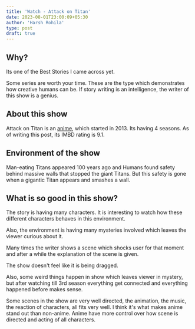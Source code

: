 ```yaml
---
title: 'Watch - Attack on Titan'
date: 2023-08-01T23:00:09+05:30
author: 'Harsh Rohila'
type: post
draft: true
---
```


## Why?

Its one of the Best Stories I came across yet.

Some series are worth your time. These are the type which demonstrates how creative humans can be. If story writing is an intelligence, the writer of this show is a genius.

## About this show

Attack on Titan is an [anime](https://en.wikipedia.org/wiki/Anime), which started in 2013. Its having 4 seasons. As of writing this post, its IMBD rating is 9.1.

## Environment of the show

Man-eating Titans appeared 100 years ago and Humans found safety behind massive walls that stopped the giant Titans. But this safety is gone when a gigantic Titan appears and smashes a wall.

## What is so good in this show?

The story is having many characters. It is interesting to watch how these different characters behaves in this environment.

Also, the environment is having many mysteries involved which leaves the viewer curious about it.

Many times the writer shows a scene which shocks user for that moment and after a while the explanation of the scene is given.

The show doesn't feel like it is being dragged.

Also, some weird things happen in show which leaves viewer in mystery, but after watching till 3rd season everything get connected and everything happened before makes sense.

Some scenes in the show are very well directed, the animation, the music, the reaction of characters, all fits very well. I think it's what makes anime stand out than non-anime. Anime have more control over how scene is directed and acting of all characters.
